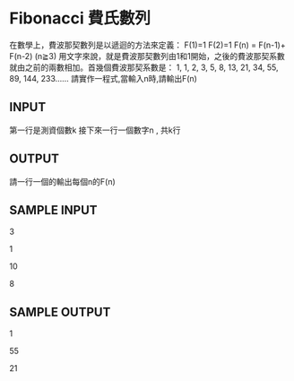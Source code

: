 # Fibonacci 費氏數列
在數學上，費波那契數列是以遞迴的方法來定義：
F(1)=1
F(2)=1
F(n) = F(n-1)+ F(n-2)   (n≧3)
用文字來說，就是費波那契數列由1和1開始，之後的費波那契系數就由之前的兩數相加。首幾個費波那契系數是：
1, 1, 2, 3, 5, 8, 13, 21, 34, 55, 89, 144, 233……
請實作一程式,當輸入n時,請輸出F(n)

## INPUT
第一行是測資個數k
接下來一行一個數字n , 共k行

## OUTPUT
請一行一個的輸出每個n的F(n)

## SAMPLE INPUT
3

1

10

8

## SAMPLE OUTPUT
1

55

21
